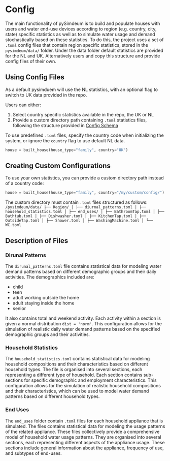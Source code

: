 # Config

The main functionality of pySimdeum is to build and populate houses with users and water end-use devices according to region (e.g. country, city, state) specific statistics as well as to simulate water usage and demand stochastically based on these statistics. To do this, the project uses a set of `.toml` config files that contain region specific statistics, stored in the `pysimdeum/data/` folder. Under the data folder default statistics are provided for the NL and UK. Alternatively users and copy this structure and provide config files of their own.

## Using Config Files

As a default pysimduem will use the NL statistics, with an optional flag to switch to UK data provided in the repo. 

Users can either:
1. Select country specific statistics available in the repo, the UK or NL
2. Provide a custom directory path containing `.toml` statistics files, following the structure provided in [Config Schema](schema.md)

To use predefined `.toml` files, specify the country code when initializing the system, or ignore the `country` flag to use default NL data.

```python
house = built_house(house_type="family", country="UK")
```

## Creating Custom Configurations

To use your own statistics, you can provide a custom directory path instead of a country code:

```python
house = built_house(house_type="family", country="/my/custom/config/")
```

The custom directory must contain `.toml` files structured as follows:
``` /pysimdeum/data/ ├── Region/ │ ├── diurnal_patterns.toml │ ├── household_statistics.toml │ ├── end_uses/ │ ├── BathroomTap.toml │ ├── Bathtub.toml │ ├── Dishwasher.toml │ ├── KitchenTap.toml │ ├── OutsideTap.toml │ ├── Shower.toml │ ├── WashingMachine.toml │ └── WC.toml ``` 

## Description of Files

### Dirunal Patterns

The `dirunal_patterns.toml` file contains statistical data for modeling water demand patterns based on different demographic groups and their daily activities. 
The demographics included are: 
- child
- teen 
- adult working outside the home
- adult staying inside the home
- senior

It also contains total and weekend activity. Each activity within a section is given a normal distribution `dist = 'norm'`. This configuration allows for the simulation of realistic daily water demand patterns based on the specified demographic groups and their activities.

### Household Statistics

The `household_statistics.toml` contains statistical data for modeling household compositions and their characteristics based on different household types. The file is organised into several sections, each representing a different type of household. Each section contains sub-sections for specific demographic and employment characteristics. This configuration allows for the simulation of realistic household compositions and their characteristics, which can be used to model water demand patterns based on different household types.

### End Uses

The `end_uses` folder contain `.toml` files for each household appliance that is simulated. The files contains statistical data for modeling the usage patterns of the related appliance. These files collectively provide a comprehensive model of household water usage patterns. They are organised into several sections, each representing different aspects of the appliance usage. These sections include general information about the appliance, frequency of use, and subtypes of end-uses.